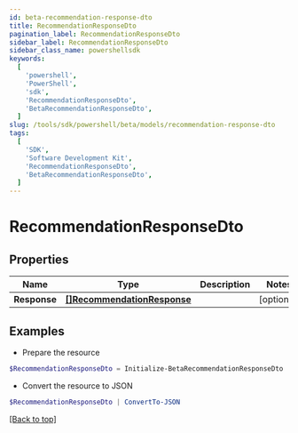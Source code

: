 ```yaml
---
id: beta-recommendation-response-dto
title: RecommendationResponseDto
pagination_label: RecommendationResponseDto
sidebar_label: RecommendationResponseDto
sidebar_class_name: powershellsdk
keywords:
  [
    'powershell',
    'PowerShell',
    'sdk',
    'RecommendationResponseDto',
    'BetaRecommendationResponseDto',
  ]
slug: /tools/sdk/powershell/beta/models/recommendation-response-dto
tags:
  [
    'SDK',
    'Software Development Kit',
    'RecommendationResponseDto',
    'BetaRecommendationResponseDto',
  ]
---
```


# RecommendationResponseDto

## Properties

| Name | Type | Description | Notes |
| --- | --- | --- | --- |
| **Response** | [**[]RecommendationResponse**](recommendation-response) |  | [optional] |

## Examples

- Prepare the resource

```powershell
$RecommendationResponseDto = Initialize-BetaRecommendationResponseDto  -Response null
```

- Convert the resource to JSON

```powershell
$RecommendationResponseDto | ConvertTo-JSON
```

[[Back to top]](#)
